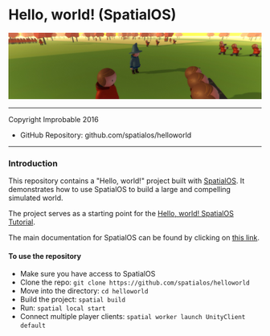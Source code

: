 # Hello, world! (SpatialOS)

![Hello World Logo](hello-world-logo.jpg)

*****

Copyright Improbable 2016

* GitHub Repository: github.com/spatialos/helloworld

*****

### Introduction

This repository contains a "Hello, world!" project built with [SpatialOS](http://www.spatialos.com).
It demonstrates how to use SpatialOS to build a large and compelling simulated world.

The project serves as a starting point for the [Hello, world! SpatialOS Tutorial](https://spatialos.improbable.io/docs/reference/latest/tutorials/helloworld/hello-world).

The main documentation for SpatialOS can be found by clicking on [this link](https://spatialos.improbable.io/docs/reference/latest/index).

#### To use the repository

* Make sure you have access to SpatialOS
* Clone the repo: `git clone https://github.com/spatialos/helloworld`
* Move into the directory: `cd helloworld`
* Build the project: `spatial build`
* Run: `spatial local start`
* Connect multiple player clients: `spatial worker launch UnityClient default`
